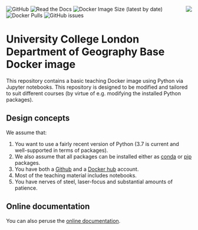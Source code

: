 <p><img src="https://static.ucl.ac.uk/indigo/images/ucl-logo.svg" align="right" />
</p>

![GitHub](https://img.shields.io/github/license/jgomezdans/geog_docker?style=for-the-badge)
![Read the Docs](https://img.shields.io/readthedocs/geog-docker?style=for-the-badge)
![Docker Image Size (latest by date)](https://img.shields.io/docker/image-size/jgomezdans/uclgeog?style=for-the-badge)
![Docker Pulls](https://img.shields.io/docker/pulls/jgomezdans/uclgeog?style=for-the-badge)
![GitHub issues](https://img.shields.io/github/issues-raw/jgomezdans/geog_docker?style=for-the-badge)

# University College London Department of Geography Base Docker image

This repository contains a basic teaching Docker image using Python via Jupyter notebooks. This repository is designed to be modified and tailored to suit different courses (by virtue of e.g. modifying the installed Python packages).

## Design concepts

We assume that:
1. You want to use a fairly recent version of Python (3.7 is current and well-supported in terms of packages). 
2. We also assume that all packages can be installed either as [conda](http://docs.conda.io) or [pip](https://pypi.org/project/pip/) packages. 
3. You have both a [Github](https://github.com) and a [Docker hub](https://hub.docker.com) account.
4. Most of the teaching material includes notebooks.
5. You have nerves of steel, laser-focus and substantial amounts of patience.

## Online documentation

You can also peruse the [online documentation](https://geog-docker.readthedocs.io/).

